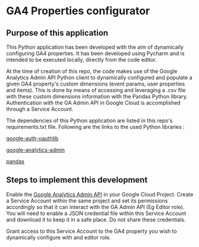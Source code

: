 # GA4 Properties configurator
## Purpose of this application
This Python application has been developed with the aim of dynamically configuring GA4 properties. 
It has been developed using Pycharm and is intended to be executed locally, directly from the code editor. 

At the time of creation of this repo, the code makes use of the Google Analytics Admin API Python client to dynamically 
configured and populate a given GA4 property's custom dimensions (event params, user properties and items). This is done
by means of accessing and leveraging a .csv file with these custom dimensions information with the Pandas Python library.
Authentication with the GA Admin API in Google Cloud is accomplished through a Service Account.

The dependencies of this Python application are listed in this repo's requirements.txt file. Following are the links to 
the used Python libraries :

[google-auth-oauthlib](https://pypi.org/project/google-auth-oauthlib/)

[google-analytics-admin](https://pypi.org/project/google-analytics-admin/)

[pandas](https://pypi.org/project/pandas/)

## Steps to implement this development
Enable the [Google Analytics Admin API](https://developers.google.com/analytics/devguides/config/admin/v1?hl=es_419) in your Google Cloud Project. Create a Service Account within the
same project and set its permissions accordingly so that it can interact with the GA Admin API (Eg Editor role).
You will need to enable a JSON credential file within this Service Account and download it to keep it in a safe place.
Do not share these credentials.

Grant access to this Service Account to the GA4 property you wish to dynamically configure with and editor role.